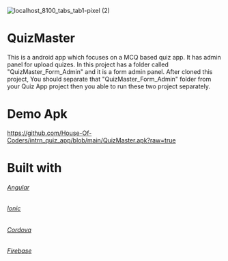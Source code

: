 ![localhost_8100_tabs_tab1-pixel (2)](https://user-images.githubusercontent.com/52134801/111211655-add71300-85f4-11eb-8d2e-b37e0579b3e9.png)
# QuizMaster

This is a android app which focuses on a MCQ based quiz app. It has admin panel for upload quizes.
In this project has a folder called "QuizMaster_Form_Admin" and it is a form admin panel. After cloned this project, You should separate that "QuizMaster_Form_Admin" folder from your Quiz App project then you able to run these two project separately.

# Demo Apk

https://github.com/House-Of-Coders/intrn_quiz_app/blob/main/QuizMaster.apk?raw=true

# Built with

###### [Angular](https://angular.io/docs)
###### [Ionic](https://ionicframework.com/docs)
###### [Cordova](https://ionicframework.com/docs/v3/intro/installation/)
###### [Firebase](https://firebase.google.com/docs/build)
